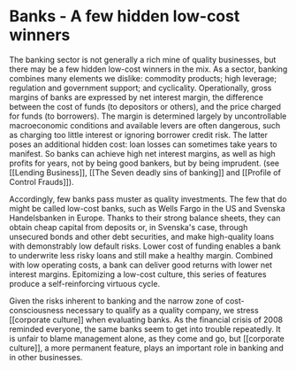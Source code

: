 # Banks - A few hidden low-cost winners
The banking sector is not generally a rich mine of quality businesses, but there may be a few hidden low-cost winners in the mix. As a sector, banking combines many elements we dislike: commodity products; high leverage; regulation and government support; and cyclicality. Operationally, gross margins of banks are expressed by net interest margin, the difference between the cost of funds (to depositors or others), and the price charged for funds (to borrowers).  The margin is determined largely by uncontrollable macroeconomic conditions and available levers are often dangerous, such as charging too little interest or ignoring borrower credit risk. The latter poses an additional hidden cost: loan losses can sometimes take years to manifest. So banks can achieve high net interest margins, as well as high profits for years, not by being good bankers, but by being imprudent. (see [[Lending Business]], [[The Seven deadly sins of banking]] and [[Profile of Control Frauds]]).

Accordingly, few banks pass muster as quality investments. The few that do might be called low-cost banks, such as Wells Fargo in the US and Svenska Handelsbanken in Europe. Thanks to their strong balance sheets, they can obtain cheap capital from deposits or, in Svenska's case, through unsecured bonds and other debt securities, and make high-quality loans with demonstrably low default risks. Lower cost of funding enables a bank to underwrite less risky loans and still make a healthy margin. Combined with low operating costs, a bank can deliver good returns with lower net interest margins. Epitomizing a low-cost culture, this series of features produce a self-reinforcing virtuous cycle. 

Given the risks inherent to banking and the narrow zone of cost-consciousness necessary to qualify as a quality company, we stress [[corporate culture]] when evaluating banks. As the financial crisis of 2008 reminded everyone, the same banks seem to get into trouble repeatedly. It is unfair to blame management alone, as they come and go, but [[corporate culture]], a more permanent feature, plays an important role in banking and in other businesses. 
